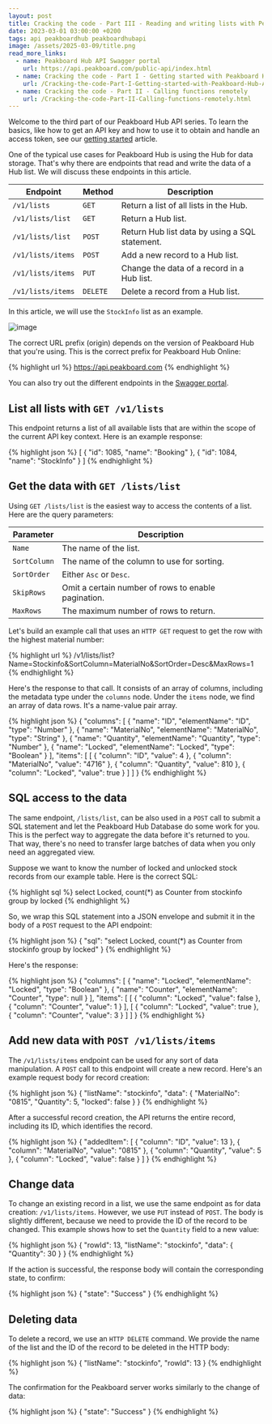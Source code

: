 ```yaml
---
layout: post
title: Cracking the code - Part III - Reading and writing lists with Peakboard Hub API
date: 2023-03-01 03:00:00 +0200
tags: api peakboardhub peakboardhubapi
image: /assets/2025-03-09/title.png
read_more_links:
  - name: Peakboard Hub API Swagger portal
    url: https://api.peakboard.com/public-api/index.html
  - name: Cracking the code - Part I - Getting started with Peakboard Hub API
    url: /Cracking-the-code-Part-I-Getting-started-with-Peakboard-Hub-API.html
  - name: Cracking the code - Part II - Calling functions remotely
    url: /Cracking-the-code-Part-II-Calling-functions-remotely.html
---
```


Welcome to the third part of our Peakboard Hub API series. To learn the basics, like how to get an API key and how to use it to obtain and handle an access token, see our [getting started](/Cracking-the-code-Part-I-Getting-started-with-Peakboard-Hub-API.html) article.

One of the typical use cases for Peakboard Hub is using the Hub for data storage. That's why there are endpoints that read and write the data of a Hub list. We will discuss these endpoints in this article.

| Endpoint          | Method   | Description                                  |
| ----------------- | -------- | -------------------------------------------- |
| `/v1/lists`       | `GET`    | Return a list of all lists in the Hub.       |
| `/v1/lists/list`  | `GET`    | Return a Hub list.                           |
| `/v1/lists/list`  | `POST`   | Return Hub list data by using a SQL statement.|
| `/v1/lists/items` | `POST`   | Add a new record to a Hub list.              |
| `/v1/lists/items` | `PUT`    | Change the data of a record in a Hub list.   |
| `/v1/lists/items` | `DELETE` | Delete a record from a Hub list.             |

In this article, we will use the `StockInfo` list as an example.

![image](/assets/2025-03-09/010.png)

The correct URL prefix (origin) depends on the version of Peakboard Hub that you're using. This is the correct prefix for Peakboard Hub Online:

{% highlight url %}
https://api.peakboard.com
{% endhighlight %}

You can also try out the different endpoints in the [Swagger portal](https://api.peakboard.com/public-api/index.html).

## List all lists with `GET /v1/lists`

This endpoint returns a list of all available lists that are within the scope of the current API key context. Here is an example response:

{% highlight json %}
[
  {
    "id": 1085,
    "name": "Booking"
  },
  {
    "id": 1084,
    "name": "StockInfo"
  }
]
{% endhighlight %}

## Get the data with `GET /lists/list`

Using `GET /lists/list` is the easiest way to access the contents of a list. Here are the query parameters:

| Parameter    | Description                                         |
| ------------ | --------------------------------------------------- |
| `Name`       | The name of the list.                               |
| `SortColumn` | The name of the column to use for sorting.          |
| `SortOrder`  | Either `Asc` or `Desc`.                             |
| `SkipRows`   | Omit a certain number of rows to enable pagination. |
| `MaxRows`    | The maximum number of rows to return.               |

Let's build an example call that uses an `HTTP GET` request to get the row with the highest material number:

{% highlight url %}
/v1/lists/list?Name=Stockinfo&SortColumn=MaterialNo&SortOrder=Desc&MaxRows=1
{% endhighlight %}

Here's the response to that call. It consists of an array of columns, including the metadata type under the `columns` node. Under the `items` node, we find an array of data rows. It's a name-value pair array.

{% highlight json %}
{
  "columns": [
    {
      "name": "ID",
      "elementName": "ID",
      "type": "Number"
    },
    {
      "name": "MaterialNo",
      "elementName": "MaterialNo",
      "type": "String"
    },
    {
      "name": "Quantity",
      "elementName": "Quantity",
      "type": "Number"
    },
    {
      "name": "Locked",
      "elementName": "Locked",
      "type": "Boolean"
    }
  ],
  "items": [
    [
      {
        "column": "ID",
        "value": 4
      },
      {
        "column": "MaterialNo",
        "value": "4716"
      },
      {
        "column": "Quantity",
        "value": 810
      },
      {
        "column": "Locked",
        "value": true
      }
    ]
  ]
}
{% endhighlight %}

## SQL access to the data

The same endpoint, `/lists/list`, can be also used in a `POST` call to submit a SQL statement and let the Peakboard Hub Database do some work for you. This is the perfect way to aggregate the data before it's returned to you. That way, there's no need to transfer large batches of data when you only need an aggregated view.

Suppose we want to know the number of locked and unlocked stock records from our example table. Here is the correct SQL:

{% highlight sql %}
select Locked, count(\*) as Counter from stockinfo group by locked
{% endhighlight %}

So, we wrap this SQL statement into a JSON envelope and submit it in the body of a `POST` request to the API endpoint:

{% highlight json %}
{
"sql": "select Locked, count(\*) as Counter from stockinfo group by locked"
}
{% endhighlight %}

Here's the response:

{% highlight json %}
{
  "columns": [
    {
      "name": "Locked",
      "elementName": "Locked",
      "type": "Boolean"
    },
    {
      "name": "Counter",
      "elementName": "Counter",
      "type": null
    }
  ],
  "items": [
    [
      {
        "column": "Locked",
        "value": false
      },
      {
        "column": "Counter",
        "value": 1
      }
    ],
    [
      {
        "column": "Locked",
        "value": true
      },
      {
        "column": "Counter",
        "value": 3
      }
    ]
  ]
}
{% endhighlight %}

## Add new data with `POST /v1/lists/items`

The `/v1/lists/items` endpoint can be used for any sort of data manipulation. A `POST` call to this endpoint will create a new record. Here's an example request body for record creation:

{% highlight json %}
{
  "listName": "stockinfo",
  "data": {
    "MaterialNo": "0815",
    "Quantity": 5,
    "locked": false
  }
}
{% endhighlight %}

After a successful record creation, the API returns the entire record, including its ID, which identifies the record.

{% highlight json %}
{
  "addedItem": [
    {
      "column": "ID",
      "value": 13
    },
    {
      "column": "MaterialNo",
      "value": "0815"
    },
    {
      "column": "Quantity",
      "value": 5
    },
    {
      "column": "Locked",
      "value": false
    }
  ]
}
{% endhighlight %}

## Change data

To change an existing record in a list, we use the same endpoint as for data creation: `/v1/lists/items`. However, we use `PUT` instead of `POST`. The body is slightly different, because we need to provide the ID of the record to be changed. This example shows how to set the `Quantity` field to a new value:

{% highlight json %}
{
  "rowId": 13,
  "listName": "stockinfo",
  "data": {
    "Quantity": 30
  }
}
{% endhighlight %}

If the action is successful, the response body will contain the corresponding state, to confirm:

{% highlight json %}
{
  "state": "Success"
}
{% endhighlight %}

## Deleting data

To delete a record, we use an `HTTP DELETE` command. We provide the name of the list and the ID of the record to be deleted in the HTTP body:

{% highlight json %}
{
  "listName": "stockinfo",
  "rowId": 13
}
{% endhighlight %}

The confirmation for the Peakboard server works similarly to the change of data:

{% highlight json %}
{
  "state": "Success"
}
{% endhighlight %}

